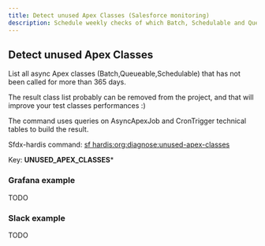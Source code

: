 ```yaml
---
title: Detect unused Apex Classes (Salesforce monitoring)
description: Schedule weekly checks of which Batch, Schedulable and Queueable classes are never called and could be deleted to improve Apex Test Classes performances
---
```

<!-- markdownlint-disable MD013 -->

## Detect unused Apex Classes

List all async Apex classes (Batch,Queueable,Schedulable) that has not been called for more than 365 days.
  
The result class list probably can be removed from the project, and that will improve your test classes performances :)

The command uses queries on AsyncApexJob and CronTrigger technical tables to build the result.

Sfdx-hardis command: [sf hardis:org:diagnose:unused-apex-classes](https://sfdx-hardis.cloudity.com/hardis/org/diagnose/unused-apex-classes/)

Key: **UNUSED_APEX_CLASSES***

### Grafana example

TODO

### Slack example

TODO